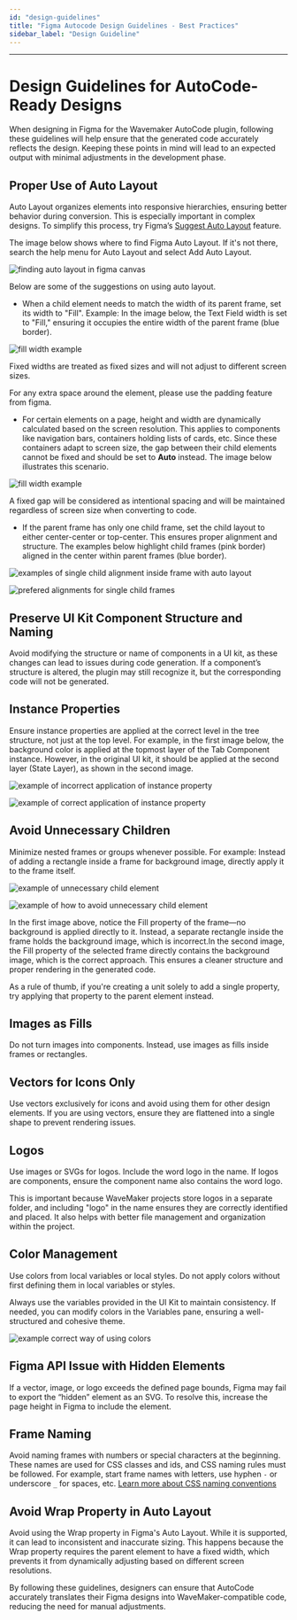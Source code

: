 ```yaml
---
id: "design-guidelines"
title: "Figma Autocode Design Guidelines - Best Practices"
sidebar_label: "Design Guideline"
---
```

---
# Design Guidelines for AutoCode-Ready Designs

When designing in Figma for the Wavemaker AutoCode plugin, following these guidelines will help ensure that the generated code accurately reflects the design. Keeping these points in mind will lead to an expected output with minimal adjustments in the development phase.

## Proper Use of Auto Layout

Auto Layout organizes elements into responsive hierarchies, ensuring better behavior during conversion. This is especially important in complex designs. To simplify this process, try Figma’s [Suggest Auto Layout](https://help.figma.com/hc/en-us/articles/5731482952599-Add-auto-layout-to-a-design#suggest) feature.

The image below shows where to find Figma Auto Layout. If it's not there, search the   help menu for Auto Layout and select Add Auto Layout.

![finding auto layout in figma canvas](/learn/assets/find_autolayout.png)

Below are some of the suggestions on using auto layout.

* When a child element needs to match the width of its parent frame, set its width to "Fill". Example: In the image below, the Text Field width is set to "Fill," ensuring it occupies the entire width of the parent frame (blue border). 

![fill width example](/learn/assets/form_fill_width.png)

 Fixed widths are treated as fixed sizes and will not adjust to different screen sizes.

 For any extra space around the element, please use the padding feature from figma.


* For certain elements on a page, height and width are dynamically calculated based on the screen resolution. This applies to components like navigation bars, containers holding lists of cards, etc. Since these containers adapt to screen size, the gap between their child elements cannot be fixed and should be set to **Auto** instead. The image below illustrates this scenario.

![fill width example](/learn/assets/auto_exmpl.png)

 A fixed gap will be considered as intentional spacing and will be maintained regardless of screen size when converting to code.

* If the parent frame has only one child frame, set the child layout to either center-center or top-center. This ensures proper alignment and structure. The examples below highlight child frames (pink border) aligned in the center within parent frames (blue border).

![examples of single child alignment inside frame with auto layout](/learn/assets/one_child.png)

![prefered alignments for single child frames](/learn/assets/alignment_center_top.png)

## Preserve UI Kit Component Structure and Naming

Avoid modifying the structure or name of components in a UI kit, as these changes can lead to issues during code generation. If a component’s structure is altered, the plugin may still recognize it, but the corresponding code will not be generated.


## Instance Properties

Ensure instance properties are applied at the correct level in the tree structure, not just at the top level. 
For example, in the first image below, the background color is applied at the topmost layer of the Tab Component instance. However, in the original UI kit, it should be applied at the second layer (State Layer), as shown in the second image.

![example of incorrect application of instance property](/learn/assets/properties_wrong_border.png)

![example of correct application of instance property](/learn/assets/properties_right_border.png)

## Avoid Unnecessary Children
Minimize nested frames or groups whenever possible. For example: Instead of adding a rectangle inside a frame for background image, directly apply it to the frame itself. 

![example of unnecessary child element](/learn/assets/nested_child_wrong.png)

![example of how to avoid unnecessary child element](/learn/assets/nested_child_right.png)

In the first image above, notice the Fill property of the frame—no background is applied directly to it. Instead, a separate rectangle inside the frame holds the background image, which is incorrect.In the second image, the Fill property of the selected frame directly contains the background image, which is the correct approach. This ensures a cleaner structure and proper rendering in the generated code.

As a rule of thumb, if you're creating a unit solely to add a single property, try applying that property to the parent element instead.

## Images as Fills

Do not turn images into components. Instead, use images as fills inside frames or rectangles.

## Vectors for Icons Only

Use vectors exclusively for icons and avoid using them for other design elements. If you are using vectors, ensure they are flattened into a single shape to prevent rendering issues.

## Logos

Use images or SVGs for logos. Include the word logo in the name. If logos are components, ensure the component name also contains the word logo.

This is important because WaveMaker projects store logos in a separate folder, and including "logo" in the name ensures they are correctly identified and placed. It also helps with better file management and organization within the project.

## Color Management

Use colors from local variables or local styles. Do not apply colors without first defining them in local variables or styles. 

Always use the variables provided in the UI Kit to maintain consistency. If needed, you can modify colors in the Variables pane, ensuring a well-structured and cohesive theme.


![example correct way of using colors](/learn/assets/proper_use_color.png)

## Figma API Issue with Hidden Elements

If a vector, image, or logo exceeds the defined page bounds, Figma may fail to export the “hidden” element as an SVG. To resolve this, increase the page height in Figma to include the element.

## Frame Naming

Avoid naming frames with numbers or special characters at the beginning. These names are used for CSS classes and ids, and CSS naming rules must be followed. For example, start frame names with letters, use hyphen `-` or underscore `_` for spaces, etc. [Learn more about CSS naming conventions](https://medium.com/free-code-camp/css-naming-conventions-that-will-save-you-hours-of-debugging-35cea737d849)

## Avoid Wrap Property in Auto Layout

Avoid using the Wrap property in Figma's Auto Layout. While it is supported, it can lead to inconsistent and inaccurate sizing. This happens because the Wrap property requires the parent element to have a fixed width, which prevents it from dynamically adjusting based on different screen resolutions.


By following these guidelines, designers can ensure that AutoCode accurately translates their Figma designs into WaveMaker-compatible code, reducing the need for manual adjustments.







